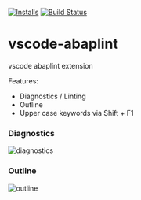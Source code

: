 [![Installs](https://vsmarketplacebadge.apphb.com/installs/larshp.vscode-abaplint.svg)](https://marketplace.visualstudio.com/items?itemName=larshp.vscode-abaplint)
[![Build Status](https://travis-ci.com/abaplint/vscode-abaplint.svg?branch=master)](https://travis-ci.com/abaplint/vscode-abaplint)

# vscode-abaplint
vscode abaplint extension

Features:
* Diagnostics / Linting
* Outline
* Upper case keywords via Shift + F1

### Diagnostics
![diagnostics](https://raw.githubusercontent.com/abaplint/vscode-abaplint/master/img/screenshot_20181108.png)

### Outline
![outline](https://raw.githubusercontent.com/abaplint/vscode-abaplint/master/img/outline.png)
